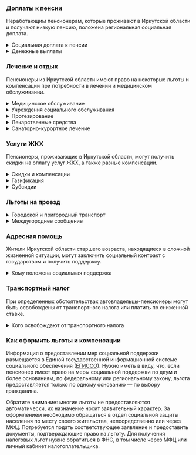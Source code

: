 ### Доплаты к пенсии
Неработающим пенсионерам, которые проживают в Иркутской области и получают низкую пенсию, положена региональная социальная доплата.
<details>
<summary>Социальная доплата к пенсии</summary>

В Иркутской области региональный прожиточный минимум пенсионера выше общефедерального. Поэтому неработающим пенсионерам с низким размером пенсии производится региональная социальная доплата к пенсии — 10 540 рублей. Для её назначения в настоящее время необходимо обращаться в органы социальной защиты населения. А с 2022 года доплата будет назначаться автоматически.
</details>
<details>
<summary>Денежные выплаты</summary>

Если пенсионер относится к льготной категории, ему полагается ежемесячная денежная выплата (ЕДВ), которая регулярно индексируется.

В Иркутской области гражданам [пожилого возраста](https://docs.cntd.ru/document/819080166) полагается ежемесячная денежная выплата в сумме 517 рублей. Она назначается пенсионерам, имеющим стаж не менее 39 лет (мужчины) и не менее 34 лет (женщины), а если пенсия назначена досрочно — у мужчин стаж должен составлять не менее 35 лет, а у женщин — 30 лет. Также выплата полагается мужчинам, достигшим 60 лет, женщинам старше 55 лет и гражданам, имеющим право на досрочное назначение пенсии в соответствии с законодательством, действовавшим до 31 декабря 2018 года, выработавшим указанный выше стаж.   

ЕДВ [иркутских](https://docs.cntd.ru/document/819080162) ветеранов труда и тружеников тыла составляет 544 рубля, а ветераны труда области получают 523 рубля. Реабилитированным пенсионерам ежемесячно выплачивается по 495 рублей. [Детям войны](https://docs.cntd.ru/document/460161041) (родившимся в период с 23 июня 1923 года по 2 сентября 1945 года) полагается ежемесячная выплата в размере 519 рублей.
</details>

### Лечение и отдых
Пенсионеры из Иркутской области имеют право на некоторые льготы и компенсации при потребности в лечении и медицинском обслуживании.
<details>
<summary>Медицинское обслуживание</summary>

[Иркутские](https://docs.cntd.ru/document/819080162) ветераны труда и труженики тыла сохраняют право на обслуживание в поликлиниках и других медицинских учреждениях, к которым они были прикреплены в период работы до выхода на пенсию. Оказание медицинской помощи вне очереди полагается детям войны и труженикам тыла, а также жертвам репрессий.
</details>
<details>
<summary>Учреждения социального обслуживания</summary>

Внеочередной приём в дома-интернаты для престарелых и инвалидов, учреждения социального обслуживания предоставляется труженикам тыла, жертвам политических репрессий и детям войны.
</details>
<details>
<summary>Протезирование</summary>

В Иркутской области бесплатное изготовление и ремонт зубных протезов полагается труженикам тыла, ветеранам труда и ветеранам труда области, а также реабилитированным пенсионерам. Льгота не распространяется на расходы по оплате стоимости драгоценных металлов и металлокерамики. Иркутские труженики тыла бесплатно обеспечиваются протезами (кроме зубных) и протезно-ортопедическими изделиями.
</details>
<details>
<summary>Лекарственные средства</summary>

В Иркутской области стоимость лекарственных средств, приобретаемых по рецептам врача, снижается на 50% для тружеников тыла и жертв политических репрессий.
</details>
<details>
<summary>Санаторно-курортное лечение</summary>

В [Иркутской](https://docs.cntd.ru/document/432836229) области ветераны труда и ветераны труда области при наличии медицинских показаний обеспечиваются путёвками на санаторно-курортное лечение. Иркутским жертвам политических репрессий путёвки на санаторно-курортное лечение и отдых выдают в первоочередном порядке.
</details>

### Услуги ЖКХ
Пенсионеры, проживающие в Иркутской области, могут получить скидки на оплату услуг ЖКХ, а также разные компенсации. 
<details>
<summary>Скидки и компенсации</summary>

Труженикам тыла, ветеранам труда, жертвам политических репрессий, а также областным ветеранам и детям войны выплачивают компенсацию в размере 50% расходов на оплату жилого помещения и коммунальных услуг. Льготникам возвращают половину взносов на капремонт.

Компенсацию предоставляют в пределах утверждённых нормативов потребления. Льготу получают также члены семьи, совместно проживающие с жертвами политических репрессий, и иждивенцы тружеников тыла и ветеранов труда.

Одинокие неработающие пенсионеры по достижении 70 лет освобождаются от взносов на капремонт на 50%, а с 80-летнего возраста — полностью. Льгота распространяется также на граждан указанного возраста, семья которых состоит из неработающих граждан пенсионного возраста, инвалидов I и II групп. Компенсацию рассчитывают, исходя из установленного в регионе минимального взноса на капремонт за 1 кв. метр и размера стандарта нормативной площади жилого помещения.
</details>
<details>
<summary>Газификация</summary>

В Иркутской области одиноко проживающие пенсионеры и инвалиды, участники и инвалиды ВОВ, семьи, состоящие из пенсионеров, семьи, имеющие в своём составе участников и инвалидов ВОВ, инвалидов, тружеников тыла, а также малоимущие семьи со среднедушевым доходом ниже 2 прожиточных минимумов могут получить материальную помощь на [газификацию](https://docs.cntd.ru/document/469409441) жилого дома или квартиры. Малоимущим выплачивают сумму в размере 75% фактически произведённых расходов, остальным — в размере 90% произведённых расходов, но не более 110 000 рублей.
</details>
<details>
<summary>Субсидии</summary>

В [Иркутской](https://docs.cntd.ru/document/819090464) области субсидия зависит от доходов пенсионера. При доходе до 1 до 1,4 прожиточного минимума субсидия оформляется при расходах на ЖКУ 16%, от 1,4 до 2,4 прожиточного минимума доля расходов варьируется от 17 до 19%. Если доходы не превышают 2,8 прожиточного минимума, субсидия оформляется при тратах от 19 до 21%, если превышают — траты должны быть больше 22%.
</details>

### Льготы на проезд
<details>
<summary>Городской и пригородный транспорт</summary>

В [Иркутской](https://docs.cntd.ru/document/460221647) области труженики тыла, ветераны труда и ветераны труда области имеют право бесплатного проезда на автомобильном транспорте (кроме такси) межмуниципальных и муниципальных маршрутов междугороднего сообщения, а пригородным железнодорожным и внутренним водным транспортом — за 50% стоимости. Также они получают право бесплатного проезда на пригородном автомобильном и железнодорожном транспорте по сезонным (садоводческим) маршрутам с 1 мая по 30 сентября. Жертвы политических репрессий на этих видах транспорта могут ездить бесплатно в любое время. Неработающие пенсионеры, не имеющие федеральных льгот, в период с 1 мая по 30 сентября получают право бесплатного проезда на пригородных электричках. Для этого в кассе нужно получить бесплатный разовый проездной билет.
</details>
<details>
<summary>Междугороднее сообщение</summary>

[Иркутским](https://docs.cntd.ru/document/819080140) реабилитированным пенсионерам один раз в год компенсируется стоимость поездки по территории России туда и обратно железнодорожным транспортом (но не выше стоимости проезда в жёстком вагоне в четырёхместном купе скорого поезда) или 50% стоимости проезда водным, воздушным (экономкласс) или автомобильным транспортом.
</details>


### Адресная помощь
Жители Иркутской области старшего возраста, находящиеся в сложной жизненной ситуации, могут заключить социальный контракт с государством и получить поддержку.
<details>
<summary>Кому положена социальная поддержка</summary>

Пенсионерам, оказавшимся в трудной жизненной ситуации по не зависящим от них причинам или в связи со стихийным бедствием, экстремальной ситуацией, оказывается адресная помощь. Она предоставляется путём выплаты пособий либо в натуральной форме (обеспечение одеждой, обувью, лекарствами, организация лечения и ухода, проведение ремонта жилья или установка приборов учёта и пр.). С нуждающимися пенсионерами может быть заключён социальный контракт.
</details>

### Транспортный налог
При определенных обстоятельствах автовладельцы-пенсионеры могут быть освобождены от транспортного налога или платить по сниженной ставке. 
<details>
<summary>Кого освобождают от транспортного налога</summary>

В [Иркутской](https://www.nalog.gov.ru/rn77/service/tax/d1113414/) области пенсионеры, мужчины старше 60 лет, женщины — 55 лет и те, кто должен был уйти на пенсию по ранее действовавшему законодательству, инвалиды, ветераны труда, ВОВ и боевых действий освобождаются от уплаты налога на одно из транспортных средств по своему выбору: легковой автомобиль с мощностью двигателя до 100 л. с.; легковой автомобиль от 100 до 125 л. с., выпущенный более семи лет назад; мотоцикл (мотороллер) мощностью до 40 л. с.; катер, моторная лодка или другое водное ТС до 100 л. с. Инвалиды не уплачивают налог также на легковой автомобиль с мощностью двигателя от 125 до 175 л. с., выпущенный более семи лет назад. Освобождение от налога предусмотрено и для легковых автомобилей мощностью до 150 л. с. и транспортных средств, оснащённых электрическим двигателем или использующих газ в качестве топлива.
</details>

### Как оформить льготы и компенсации 
Информация о предоставлении мер социальной поддержки размещается в Единой государственной информационной системе социального обеспечения ([ЕГИССО](http://egisso.ru/site/client/#/)). Нужно иметь в виду, что, если пенсионер имеет право на меры социальной поддержки по двум и более основаниям, по федеральному или региональному закону, льгота предоставляется только по одному основанию — по выбору гражданина.

Обратите внимание: многие льготы не предоставляются автоматически, их назначение носит заявительный характер. За оформлением необходимо обращаться в отдел социальной защиты населения по месту своего жительства, непосредственно или через МФЦ. Потребуется подать соответствующее заявление и предоставить документы, подтверждающие право на льготу. Для получения налоговых льгот нужно обратиться в ФНС, в том числе через МФЦ или личный кабинет налогоплательщика.
